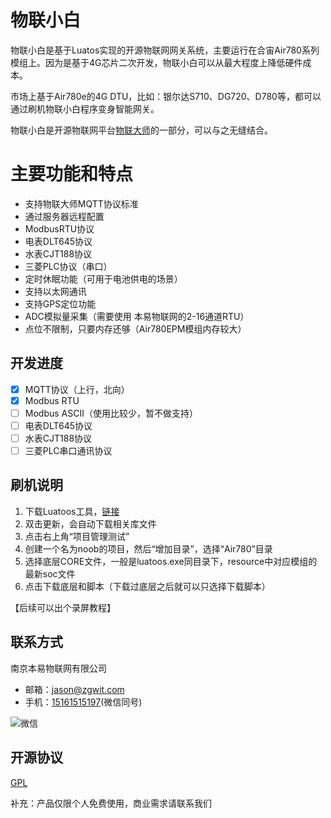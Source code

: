 # 物联小白

物联小白是基于Luatos实现的开源物联网网关系统，主要运行在合宙Air780系列模组上。因为是基于4G芯片二次开发，物联小白可以从最大程度上降低硬件成本。

市场上基于Air780e的4G DTU，比如：银尔达S710、DG720、D780等，都可以通过刷机物联小白程序变身智能网关。

物联小白是开源物联网平台[物联大师](https://github.com/god-jason/iot-master)的一部分，可以与之无缝结合。


# 主要功能和特点

- 支持物联大师MQTT协议标准
- 通过服务器远程配置
- ModbusRTU协议
- 电表DLT645协议
- 水表CJT188协议
- 三菱PLC协议（串口）
- 定时休眠功能（可用于电池供电的场景）
- 支持以太网通讯
- 支持GPS定位功能
- ADC模拟量采集（需要使用 本易物联网的2-16通道RTU）
- 点位不限制，只要内存还够（Air780EPM模组内存较大）


## 开发进度
- [x] MQTT协议（上行，北向）
- [x] Modbus RTU
- [ ] Modbus ASCII（使用比较少，暂不做支持）
- [ ] 电表DLT645协议
- [ ] 水表CJT188协议
- [ ] 三菱PLC串口通讯协议

## 刷机说明

1. 下载Luatoos工具，[链接](https://wiki.luatos.com/pages/tools.html)
2. 双击更新，会自动下载相关库文件
3. 点击右上角“项目管理测试”
4. 创建一个名为noob的项目，然后“增加目录”，选择“Air780”目录
5. 选择底层CORE文件，一般是luatoos.exe同目录下，resource中对应模组的最新soc文件
6. 点击下载底层和脚本（下载过底层之后就可以只选择下载脚本）

【后续可以出个录屏教程】


## 联系方式

南京本易物联网有限公司

- 邮箱：[jason@zgwit.com](mailto:jason@zgwit.com)
- 手机：[15161515197](tel:15161515197)(微信同号)

![微信](https://iot-master.com/jason.jpg)

## 开源协议

[GPL](https://github.com/zgwit/iot-noob/blob/main/LICENSE)

补充：产品仅限个人免费使用，商业需求请联系我们
